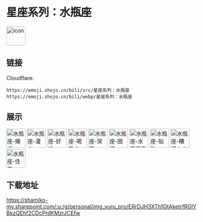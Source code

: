 # 星座系列：水瓶座
<img src="https://emoji.shojo.cn/bili/src/星座系列：水瓶座/icon.png" width="50" height="50" alt="icon">

## 链接
Cloudflare:
```
https://emoji.shojo.cn/bili/src/星座系列：水瓶座
https://emoji.shojo.cn/bili/webp/星座系列：水瓶座
```
## 展示
<img src="https://emoji.shojo.cn/bili/src/星座系列：水瓶座/水瓶座-捕捉.png" width="50" height="50" alt="水瓶座-捕捉">
<img src="https://emoji.shojo.cn/bili/src/星座系列：水瓶座/水瓶座-灌水.png" width="50" height="50" alt="水瓶座-灌水">
<img src="https://emoji.shojo.cn/bili/src/星座系列：水瓶座/水瓶座-好冷.png" width="50" height="50" alt="水瓶座-好冷">
<img src="https://emoji.shojo.cn/bili/src/星座系列：水瓶座/水瓶座-喝热水.png" width="50" height="50" alt="水瓶座-喝热水">
<img src="https://emoji.shojo.cn/bili/src/星座系列：水瓶座/水瓶座-哭哭.png" width="50" height="50" alt="水瓶座-哭哭">
<img src="https://emoji.shojo.cn/bili/src/星座系列：水瓶座/水瓶座-困了.png" width="50" height="50" alt="水瓶座-困了">
<img src="https://emoji.shojo.cn/bili/src/星座系列：水瓶座/水瓶座-水平真高.png" width="50" height="50" alt="水瓶座-水平真高">
<img src="https://emoji.shojo.cn/bili/src/星座系列：水瓶座/水瓶座-贴贴.png" width="50" height="50" alt="水瓶座-贴贴">
<img src="https://emoji.shojo.cn/bili/src/星座系列：水瓶座/水瓶座-糟了！！.png" width="50" height="50" alt="水瓶座-糟了！！">
<img src="https://emoji.shojo.cn/bili/src/星座系列：水瓶座/水瓶座-住口.png" width="50" height="50" alt="水瓶座-住口">

## 下载地址

https://shamiko-my.sharepoint.com/:u:/g/personal/img_yuru_pro/ERrDJH3XTh1GtAketrfRGlYBkzQEhf2CDcPrdKMzrJCEfw